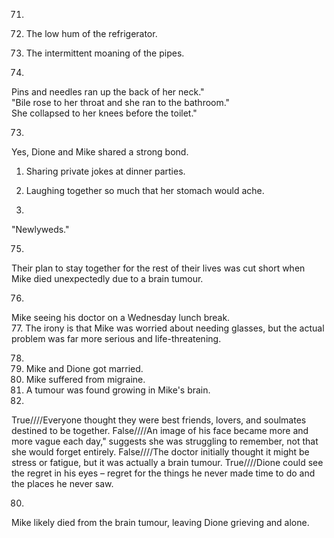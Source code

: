 71.  
1. The low hum of the refrigerator.  
2. The intermittent moaning of the pipes.  

72.
Pins and needles ran up the back of her neck."    
"Bile rose to her throat and she ran to the bathroom."    
She collapsed to her knees before the toilet."    

73.
Yes, Dione and Mike shared a strong bond. 
1. Sharing private jokes at dinner parties.  
2. Laughing together so much that her stomach would ache.  

74.
"Newlyweds."  

75.
Their plan to stay together for the rest of their lives was cut short when Mike died unexpectedly due to a brain tumour.  

76. 
Mike seeing his doctor on a Wednesday lunch break.  
77.
The irony is that Mike was worried about needing glasses, but the actual problem was far more serious and life-threatening.  

78. 
1. Mike and Dione got married.  
2. Mike suffered from migraine.  
3. A tumour was found growing in Mike's brain.  
79.
True////Everyone thought they were best friends, lovers, and soulmates destined to be together.
False////An image of his face became more and more vague each day," suggests she was struggling to remember, not that she would forget entirely. 
False////The doctor initially thought it might be stress or fatigue, but it was actually a brain tumour.
True////Dione could see the regret in his eyes – regret for the things he never made time to do and the places he never saw.

80. 
Mike likely died from the brain tumour, leaving Dione grieving and alone.
